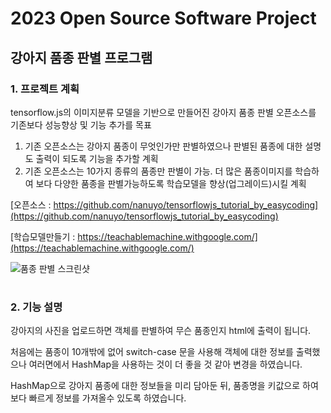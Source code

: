 # 2023 Open Source Software Project
## 강아지 품종 판별 프로그램

### 1. 프로젝트 계획
tensorflow.js의 이미지분류 모델을 기반으로 만들어진 강아지 품종 판별 오픈소스를 기존보다 성능향상 및 기능 추가를 목표
1. 기존 오픈소스는 강아지 품종이 무엇인가만 판별하였으나 판별된 품종에 대한 설명도 출력이 되도록 기능을 추가할 계획
2. 기존 오픈소스는 10가지 종류의 품종만 판별이 가능. 더 많은 품종이미지를 학습하여 보다 다양한 품종을 판별가능하도록 학습모델을 향상(업그레이드)시킬 계획


[오픈소스 : https://github.com/nanuyo/tensorflowjs_tutorial_by_easycoding](https://github.com/nanuyo/tensorflowjs_tutorial_by_easycoding)

[학습모델만들기 : https://teachablemachine.withgoogle.com/](https://teachablemachine.withgoogle.com/)

![품종 판별 스크린샷](https://user-images.githubusercontent.com/90131881/211037338-9ee1f945-8a10-4959-88fe-59aac173c59e.PNG)
#

### 2. 기능 설명

강아지의 사진을 업로드하면 객체를 판별하여 무슨 품종인지 html에 출력이 됩니다.

처음에는 품종이 10개밖에 없어 switch-case 문을 사용해 객체에 대한 정보를 출력했으나 여러면에서 HashMap을 사용하는 것이 더 좋을 것 같아 변경을 하였습니다.

HashMap으로 강아지 품종에 대한 정보들을 미리 담아둔 뒤, 품종명을 키값으로 하여 보다 빠르게 정보를 가져올수 있도록 하였습니다.








